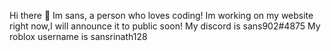 Hi there 👋
Im sans, a person who loves coding!
Im working on my website right now,I will announce it to public soon!
My discord is sans902#4875
My roblox username is sansrinath128
